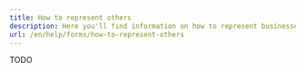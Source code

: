 ```yaml
---
title: How to represent others
description: Here you'll find information on how to represent businesses, sub-entities, deleted entities in Altinn, and how to search across parties.
url: /en/help/forms/how-to-represent-others
---
```


TODO
